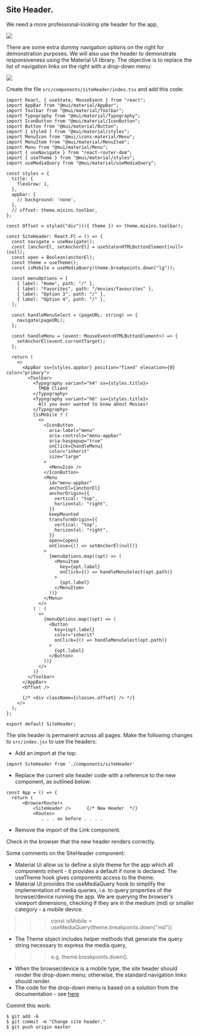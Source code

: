 ## Site Header.

We need a more professional-looking site header for the app,

![][newheader]

There are some extra dummy navigation options on the right for demonstration purposes. We will also use the header to demonstrate responsiveness using the Material UI library. The objective is to replace the list of navigation links on the right with a drop-down menu:

![][responsive]

Create the file `src/components/siteHeader/index.tsx` and add this code:

```tsx
import React, { useState, MouseEvent } from "react";
import AppBar from "@mui/material/AppBar";
import Toolbar from "@mui/material/Toolbar";
import Typography from "@mui/material/Typography";
import IconButton from "@mui/material/IconButton";
import Button from "@mui/material/Button";
import { styled } from "@mui/material/styles";
import MenuIcon from "@mui/icons-material/Menu";
import MenuItem from "@mui/material/MenuItem";
import Menu from "@mui/material/Menu";
import { useNavigate } from "react-router-dom";
import { useTheme } from "@mui/material/styles";
import useMediaQuery from "@mui/material/useMediaQuery";

const styles = {
  title: {
    flexGrow: 1,
  },
  appbar: {
    // background: 'none',
  },
  // offset: theme.mixins.toolbar,
};

const Offset = styled("div")(({ theme }) => theme.mixins.toolbar);

const SiteHeader: React.FC = () => {
  const navigate = useNavigate();
  const [anchorEl, setAnchorEl] = useState<HTMLButtonElement|null>(null);
  const open = Boolean(anchorEl);
  const theme = useTheme();
  const isMobile = useMediaQuery(theme.breakpoints.down("lg"));

  const menuOptions = [
    { label: "Home", path: "/" },
    { label: "Favorites", path: "/movies/favourites" },
    { label: "Option 3", path: "/" },
    { label: "Option 4", path: "/" },
  ];

  const handleMenuSelect = (pageURL: string) => {
    navigate(pageURL);
  };

  const handleMenu = (event: MouseEvent<HTMLButtonElement>) => {
    setAnchorEl(event.currentTarget);
  };

  return (
    <>
      <AppBar sx={styles.appbar} position="fixed" elevation={0} color="primary">
        <Toolbar>
          <Typography variant="h4" sx={styles.title}>
            TMDB Client
          </Typography>
          <Typography variant="h6" sx={styles.title}>
            All you ever wanted to know about Movies!
          </Typography>
          {isMobile ? (
            <>
              <IconButton
                aria-label="menu"
                aria-controls="menu-appbar"
                aria-haspopup="true"
                onClick={handleMenu}
                color="inherit"
                size="large"
              >
                <MenuIcon />
              </IconButton>
              <Menu
                id="menu-appbar"
                anchorEl={anchorEl}
                anchorOrigin={{
                  vertical: "top",
                  horizontal: "right",
                }}
                keepMounted
                transformOrigin={{
                  vertical: "top",
                  horizontal: "right",
                }}
                open={open}
                onClose={() => setAnchorEl(null)}
              >
                {menuOptions.map((opt) => (
                  <MenuItem
                    key={opt.label}
                    onClick={() => handleMenuSelect(opt.path)}
                  >
                    {opt.label}
                  </MenuItem>
                ))}
              </Menu>
            </>
          ) : (
            <>
              {menuOptions.map((opt) => (
                <Button
                  key={opt.label}
                  color="inherit"
                  onClick={() => handleMenuSelect(opt.path)}
                >
                  {opt.label}
                </Button>
              ))}
            </>
          )}
        </Toolbar>
      </AppBar>
      <Offset />

      {/* <div className={classes.offset} /> */}
    </>
  );
};

export default SiteHeader;
```
The site header is permanent across all pages. 
Make the following changes to `src/index.jsx` to use the headers:

- Add an import at the top:

```tsx
import SiteHeader from './components/siteHeader'
```
- Replace the current site header code with a reference to the new component, as outlined below:

```
const App = () => {
  return (
      <BrowserRouter>
          <SiteHeader />      {/* New Header  */}
          <Routes>
             . . . as before . . . .
```
+ Remove the import of the Link component.

Check in the browser that the new header renders correctly.

Some comments on the SiteHeader component:

- Material Ui allow us to define a style theme for the app which all components inherit - it provides a default if none is declared. The useTheme hook gives components access to the theme.
- Material UI provides the useMediaQuery hook to simplify the implementation of media queries, i.e. to query properties of the browser/device running the app. We are querying the browser's viewport dimensions, checking if they are in the medium (md) or smaller category - a mobile device.
>>>const isMobile = useMediaQuery(theme.breakpoints.down("md"))
- The Theme object includes helper methods that generate the query string necessary to express the media query, 

>>>e.g. theme.breakpoints.down(). 

- When the browser/device is a mobile type, the site header should render the drop-down menu; otherwise, the standard navigation links should render. 
- The code for the drop-down menu is based on a solution from the documentation - see [here](https://material-ui.com/components/menus/)

Commit this work:

```
$ git add -A
$ git commit -m "Change site header."
$ git push origin master
```


[newheader]: ./img/newheader.png
[responsive]: ./img/responsive.png
